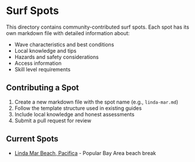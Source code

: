 # Surf Spots

This directory contains community-contributed surf spots. Each spot has its own markdown file with detailed information about:

- Wave characteristics and best conditions
- Local knowledge and tips
- Hazards and safety considerations
- Access information
- Skill level requirements

## Contributing a Spot

1. Create a new markdown file with the spot name (e.g., `linda-mar.md`)
2. Follow the template structure used in existing guides
3. Include local knowledge and honest assessments
4. Submit a pull request for review

## Current Spots

- [Linda Mar Beach, Pacifica](linda-mar.md) - Popular Bay Area beach break
